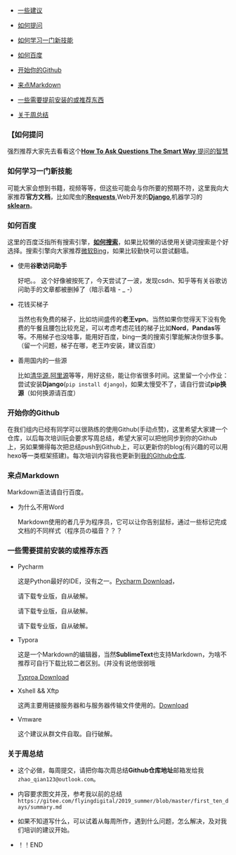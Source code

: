 - [一些建议]()
- [如何提问](#如何提问)
  
- [如何学习一门新技能](#如何学习一门新技能)
  
- [如何百度](#如何百度)
  
- [开始你的Github](#开始你的Github)
  
- [来点Markdown](#来点Markdown)
  
- [一些需要提前安装的或推荐东西](#一些需要提前安装的或推荐东西)
  
- [关于周总结](#关于周总结)
  



### 【如何提问

强烈推荐大家先去看看这个[**How To Ask Questions The Smart Way** 提问的智慧](https://github.com/ryanhanwu/How-To-Ask-Questions-The-Smart-Way/blob/master/README-zh_CN.md)



### 如何学习一门新技能

可能大家会想到书籍，视频等等，但这些可能会与你所要的预期不符，这里我向大家推荐**官方文档**，比如爬虫的[**Requests**](https://requests.readthedocs.io/en/master/),Web开发的[**Django**](https://docs.djangoproject.com/en/3.1/),机器学习的[**sklearn**](https://scikit-learn.org/stable/user_guide.html)。



### 如何百度

这里的百度泛指所有搜索引擎，[**如何搜索**](https://blog.csdn.net/qq_34033853/article/details/79311303)，如果比较懒的话使用关键词搜索是个好选择。搜索引擎向大家推荐[微软Bing](https://cn.bing.com/)，如果比较勤快可以尝试翻墙。

- 使用**谷歌访问助手**

  好吧。。  这个好像被按死了，今天尝试了一波，发现csdn、知乎等有关谷歌访问助手的文章都被删掉了（暗示着啥 - _ -）

- 花钱买梯子

  当然也有免费的梯子，比如坊间盛传的**老王vpn**。当然如果你觉得天下没有免费的午餐且腰包比较充足，可以考虑考虑花钱的梯子比如**Nord**，**Pandas**等等。不用梯子也没啥事，能用好百度，bing一类的搜索引擎能解决你很多事。（留一个问题，梯子在哪，老王咋安装，建议百度）

- 善用国内的一些源

  比如[清华源](https://mirrors.tuna.tsinghua.edu.cn/),[阿里源](https://developer.aliyun.com/mirror/)等等，用好这些，能让你省很多时间。这里留一个小作业：尝试安装**Django**(`pip install django`)，如果太慢受不了，请自行尝试**pip换源**（如何换源请百度）



### 开始你的Github

在我们组内已经有同学可以很熟练的使用Github(手动点赞)，这里希望大家建一个仓库，以后每次培训玩会要求写周总结，希望大家可以把他同步到你的Github上，另如果懒得每次把总结push到Github上，可以更新你的blog(有兴趣的可以用hexo等一类框架搭建)。每次培训内容我也更新到[我的GIthub仓库](https://github.com/flyingdigital/NextGeneration).



### 来点Markdown

Markdown语法请自行百度。

- 为什么不用Word

  Markdown使用的者几乎为程序员，它可以让你告别鼠标，通过一些标记完成文档的不同样式（程序员の福音？？？

  

### 一些需要提前安装的或推荐东西

- Pycharm

  这是Python最好的IDE，没有之一。[Pycharm Download](https://www.jetbrains.com/pycharm/download/)，

  请下载专业版，自从破解。

  请下载专业版，自从破解。

  请下载专业版，自从破解。

- Typora

  这是一个Markdown的编辑器，当然**SublimeText**也支持Markdown，为啥不推荐可自行下载比较二者区别。(并没有说他很弱哦

  [Typroa  Download](https://typora.io/)

- Xshell && Xftp

  这两主要用链接服务器和与服务器传输文件使用的。[Download](https://www.netsarang.com/en/all-downloads/)

- Vmware

  这个建议从群文件自取。自行破解。



### 关于周总结

- 这个必做，每周提交，请把你每次周总结**Github仓库地址**邮箱发给我`zhao_qian123@outlook.com`。

- 内容要求图文并茂，参考我以前的总结`https://gitee.com/flyingdigital/2019_summer/blob/master/first_ten_days/summary.md`

- 如果不知道写什么，可以试着从每周所作，遇到什么问题，怎么解决，及对我们培训的建议开始。

- ！！END

  

  